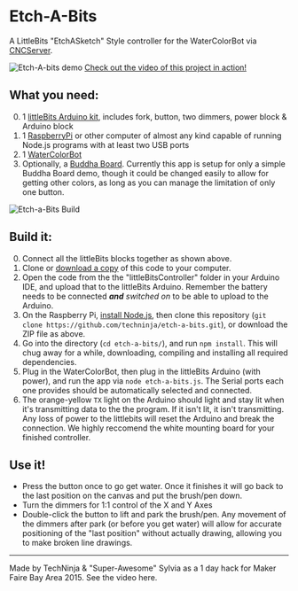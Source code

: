 # Etch-A-Bits
A LittleBits "EtchASketch" Style controller for the WaterColorBot via [CNCServer](http://github.com/techninja/cncserver).

![Etch-A-bits demo](https://cloud.githubusercontent.com/assets/320747/7582334/4ef922c0-f841-11e4-916f-32680ad3267d.gif)
[Check out the video of this project in action!](https://www.youtube.com/watch?v=npvjusyj1jY)

## What you need:
 0. 1 [littleBits Arduino kit](http://littlebits.cc/kits/arduino-coding-kit), includes fork, button, two dimmers, power block & Arduino block
 1. 1 [RaspberryPi](https://www.raspberrypi.org/) or other computer of almost any kind capable of running Node.js programs with at least two USB ports
 2. 1 [WaterColorBot](http://watercolorbot.com/)
 3. Optionally, a [Buddha Board](http://buddhaboard.com/). Currently this app is setup for only a simple Buddha Board demo, though it could be changed easily to allow for getting other colors, as long as you can manage the limitation of only one button.

![Etch-a-Bits Build](https://cloud.githubusercontent.com/assets/320747/7579266/0713fda2-f816-11e4-99c2-c0ab67408b39.gif)

## Build it:
 0. Connect all the littleBits blocks together as shown above.
 1. Clone or [download a copy](https://github.com/techninja/etch-a-bits/archive/master.zip) of this code to your computer.
 1. Open the code from the the "littleBitsController" folder in your Arduino IDE, and upload that to the littleBits Arduino. Remember the battery needs to be connected _**and** switched on_ to be able to upload to the Arduino.
 2. On the Raspberry Pi, [install Node.js](https://learn.adafruit.com/node-embedded-development/installing-node-dot-js), then clone this repository (`git clone https://github.com/techninja/etch-a-bits.git`), or download the ZIP file as above.
 3. Go into the directory (`cd etch-a-bits/`), and run `npm install`. This will chug away for a while, downloading, compiling and installing all required dependencies.
 4. Plug in the WaterColorBot, then plug in the littleBits Arduino (with power), and run the app via `node etch-a-bits.js`. The Serial ports each one provides should be automatically selected and connected.
 5. The orange-yellow `TX` light on the Arduino should light and stay lit when it's transmitting data to the the program. If it isn't lit, it isn't transmitting. Any loss of power to the littlebits will reset the Arduino and break the connection. We highly reccomend the white mounting board for your finished controller.
 

## Use it!
 * Press the button once to go get water. Once it finishes it will go back to the last position on the canvas and put the brush/pen down.
 * Turn the dimmers for 1:1 control of the X and Y Axes
 * Double-click the button to lift and park the brush/pen. Any movement of the dimmers after park (or before you get water) will allow for accurate positioning of the "last position" without actually drawing, allowing you to make broken line drawings.

-------

Made by TechNinja & "Super-Awesome" Sylvia as a 1 day hack for Maker Faire Bay Area 2015.
See the video here. 
 
 
 
 

